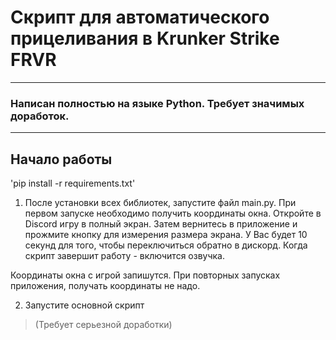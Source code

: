 # Скрипт для автоматического прицеливания в Krunker Strike FRVR

---
### Написан полностью на языке Python. Требует значимых доработок.

---
## Начало работы

'pip install -r requirements.txt'

1. После установки всех библиотек, запустите файл main.py. При первом запуске необходимо получить координаты окна.
Откройте в Discord игру в полный экран.
Затем вернитесь в приложение и прожмите кнопку для измерения размера экрана.
У Вас будет 10 секунд для того, чтобы переключиться обратно в дискорд.
Когда скрипт завершит работу - включится озвучка.


Координаты окна с игрой запишутся. При повторных запусках приложения, получать координаты не надо.


2. Запустите основной скрипт
> (Требует серьезной доработки)
